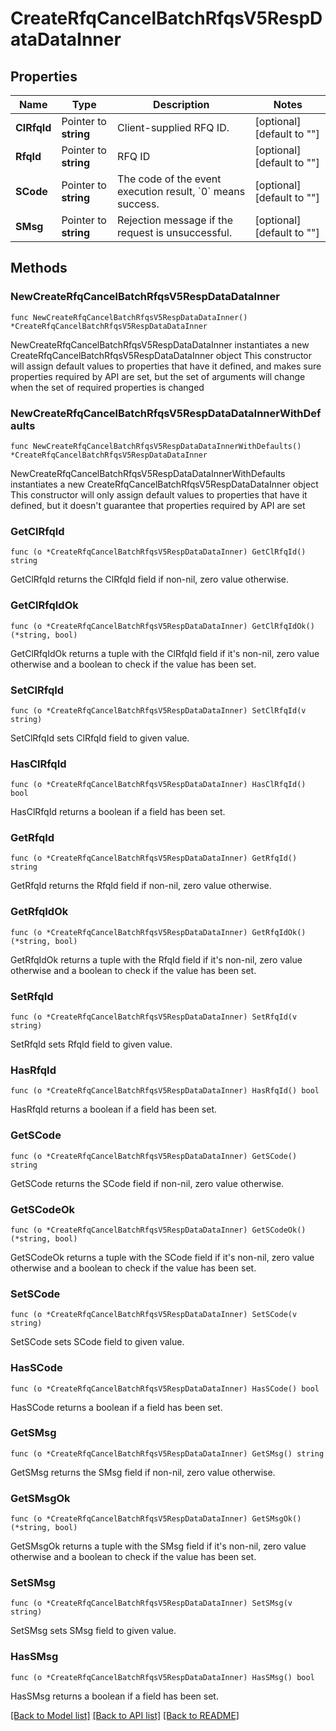 # CreateRfqCancelBatchRfqsV5RespDataDataInner

## Properties

Name | Type | Description | Notes
------------ | ------------- | ------------- | -------------
**ClRfqId** | Pointer to **string** | Client-supplied RFQ ID. | [optional] [default to ""]
**RfqId** | Pointer to **string** | RFQ ID | [optional] [default to ""]
**SCode** | Pointer to **string** | The code of the event execution result, &#x60;0&#x60; means success. | [optional] [default to ""]
**SMsg** | Pointer to **string** | Rejection message if the request is unsuccessful. | [optional] [default to ""]

## Methods

### NewCreateRfqCancelBatchRfqsV5RespDataDataInner

`func NewCreateRfqCancelBatchRfqsV5RespDataDataInner() *CreateRfqCancelBatchRfqsV5RespDataDataInner`

NewCreateRfqCancelBatchRfqsV5RespDataDataInner instantiates a new CreateRfqCancelBatchRfqsV5RespDataDataInner object
This constructor will assign default values to properties that have it defined,
and makes sure properties required by API are set, but the set of arguments
will change when the set of required properties is changed

### NewCreateRfqCancelBatchRfqsV5RespDataDataInnerWithDefaults

`func NewCreateRfqCancelBatchRfqsV5RespDataDataInnerWithDefaults() *CreateRfqCancelBatchRfqsV5RespDataDataInner`

NewCreateRfqCancelBatchRfqsV5RespDataDataInnerWithDefaults instantiates a new CreateRfqCancelBatchRfqsV5RespDataDataInner object
This constructor will only assign default values to properties that have it defined,
but it doesn't guarantee that properties required by API are set

### GetClRfqId

`func (o *CreateRfqCancelBatchRfqsV5RespDataDataInner) GetClRfqId() string`

GetClRfqId returns the ClRfqId field if non-nil, zero value otherwise.

### GetClRfqIdOk

`func (o *CreateRfqCancelBatchRfqsV5RespDataDataInner) GetClRfqIdOk() (*string, bool)`

GetClRfqIdOk returns a tuple with the ClRfqId field if it's non-nil, zero value otherwise
and a boolean to check if the value has been set.

### SetClRfqId

`func (o *CreateRfqCancelBatchRfqsV5RespDataDataInner) SetClRfqId(v string)`

SetClRfqId sets ClRfqId field to given value.

### HasClRfqId

`func (o *CreateRfqCancelBatchRfqsV5RespDataDataInner) HasClRfqId() bool`

HasClRfqId returns a boolean if a field has been set.

### GetRfqId

`func (o *CreateRfqCancelBatchRfqsV5RespDataDataInner) GetRfqId() string`

GetRfqId returns the RfqId field if non-nil, zero value otherwise.

### GetRfqIdOk

`func (o *CreateRfqCancelBatchRfqsV5RespDataDataInner) GetRfqIdOk() (*string, bool)`

GetRfqIdOk returns a tuple with the RfqId field if it's non-nil, zero value otherwise
and a boolean to check if the value has been set.

### SetRfqId

`func (o *CreateRfqCancelBatchRfqsV5RespDataDataInner) SetRfqId(v string)`

SetRfqId sets RfqId field to given value.

### HasRfqId

`func (o *CreateRfqCancelBatchRfqsV5RespDataDataInner) HasRfqId() bool`

HasRfqId returns a boolean if a field has been set.

### GetSCode

`func (o *CreateRfqCancelBatchRfqsV5RespDataDataInner) GetSCode() string`

GetSCode returns the SCode field if non-nil, zero value otherwise.

### GetSCodeOk

`func (o *CreateRfqCancelBatchRfqsV5RespDataDataInner) GetSCodeOk() (*string, bool)`

GetSCodeOk returns a tuple with the SCode field if it's non-nil, zero value otherwise
and a boolean to check if the value has been set.

### SetSCode

`func (o *CreateRfqCancelBatchRfqsV5RespDataDataInner) SetSCode(v string)`

SetSCode sets SCode field to given value.

### HasSCode

`func (o *CreateRfqCancelBatchRfqsV5RespDataDataInner) HasSCode() bool`

HasSCode returns a boolean if a field has been set.

### GetSMsg

`func (o *CreateRfqCancelBatchRfqsV5RespDataDataInner) GetSMsg() string`

GetSMsg returns the SMsg field if non-nil, zero value otherwise.

### GetSMsgOk

`func (o *CreateRfqCancelBatchRfqsV5RespDataDataInner) GetSMsgOk() (*string, bool)`

GetSMsgOk returns a tuple with the SMsg field if it's non-nil, zero value otherwise
and a boolean to check if the value has been set.

### SetSMsg

`func (o *CreateRfqCancelBatchRfqsV5RespDataDataInner) SetSMsg(v string)`

SetSMsg sets SMsg field to given value.

### HasSMsg

`func (o *CreateRfqCancelBatchRfqsV5RespDataDataInner) HasSMsg() bool`

HasSMsg returns a boolean if a field has been set.


[[Back to Model list]](../README.md#documentation-for-models) [[Back to API list]](../README.md#documentation-for-api-endpoints) [[Back to README]](../README.md)


